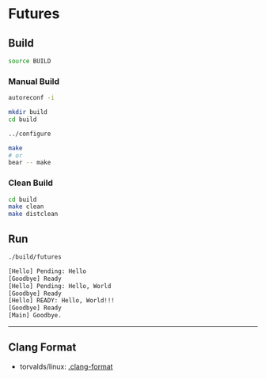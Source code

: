 # Futures

## Build

```bash
source BUILD
```

### Manual Build

```bash
autoreconf -i
```

```bash
mkdir build
cd build
```

```bash
../configure
```

```bash
make
# or
bear -- make
```

### Clean Build

```bash
cd build
make clean
make distclean
```

## Run

```bash
./build/futures
```

```txt
[Hello] Pending: Hello
[Goodbye] Ready
[Hello] Pending: Hello, World
[Goodbye] Ready
[Hello] READY: Hello, World!!!
[Goodbye] Ready
[Main] Goodbye.
```

---

## Clang Format

- torvalds/linux: [.clang-format](https://github.com/torvalds/linux/blob/master/.clang-format)

